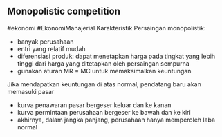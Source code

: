 ## Monopolistic competition
#ekonomi #EkonomiManajerial 
Karakteristik Persaingan monopolistik: 
* banyak perusahaan
* entri yang relatif mudah
* diferensiasi produk: dapat menetapkan harga pada tingkat yang lebih tinggi dari harga yang ditetapkan oleh persaingan sempurna
* gunakan aturan MR = MC untuk memaksimalkan keuntungan





Jika mendapatkan keuntungan di atas normal, pendatang baru akan memasuki pasar
* kurva penawaran pasar bergeser keluar dan ke kanan
* kurva permintaan perusahaan bergeser ke bawah dan ke kiri
* akhirnya, dalam jangka panjang, perusahaan hanya memperoleh laba normal
